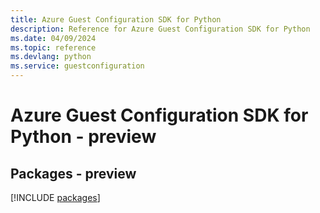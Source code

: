```yaml
---
title: Azure Guest Configuration SDK for Python
description: Reference for Azure Guest Configuration SDK for Python
ms.date: 04/09/2024
ms.topic: reference
ms.devlang: python
ms.service: guestconfiguration
---
```

# Azure Guest Configuration SDK for Python - preview
## Packages - preview
[!INCLUDE [packages](guest-configuration-index.md)]